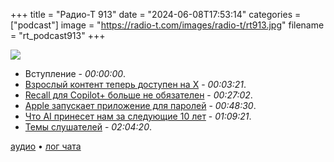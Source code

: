 +++
title = "Радио-Т 913"
date = "2024-06-08T17:53:14"
categories = ["podcast"]
image = "https://radio-t.com/images/radio-t/rt913.jpg"
filename = "rt_podcast913"
+++

![](https://radio-t.com/images/radio-t/rt913.jpg)

- Вступление - *00:00:00*.
- [Взрослый контент теперь доступен на Х](https://techcrunch.com/2024/06/03/x-tweaks-rules-to-formally-allow-adult-content/) - *00:03:21*.
- [Recall для Copilot+ больше не обязателен](https://gizmodo.com/microsoft-says-you-don-t-have-to-use-recall-on-copilot-1851526576) - *00:27:02*.
- [Apple запускает приложение для паролей](https://gizmodo.com/apple-passwords-cybersecurity-1851525736) - *00:48:30*.
- [Что AI принесет нам за следующие 10 лет](https://situational-awareness.ai/) - *01:09:21*.
- [Темы слушателей](https://radio-t.com/p/2024/06/04/prep-913/) - *02:04:20*.


[аудио](https://cdn.radio-t.com/rt_podcast913.mp3) • [лог чата](https://chat.radio-t.com/logs/radio-t-913.html)
<audio src="https://cdn.radio-t.com/rt_podcast913.mp3" preload="none"></audio>
